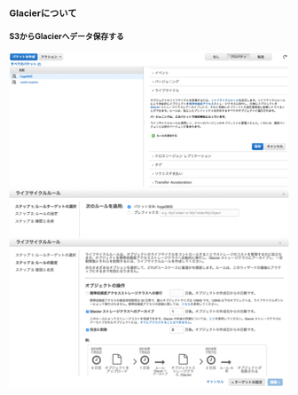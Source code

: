 ### Glacierについて

#### S3からGlacierへデータ保存する

![Alt Text](https://github.com/yhidetoshi/Pictures/raw/master/aws/glacier1.png)
![Alt Text](https://github.com/yhidetoshi/Pictures/raw/master/aws/glacier2.png)
![Alt Text](https://github.com/yhidetoshi/Pictures/raw/master/aws/glacier3.png)
